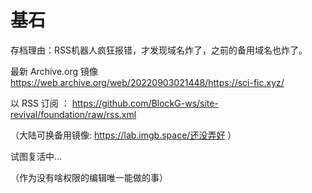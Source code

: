 # 基石

存档理由：RSS机器人疯狂报错，才发现域名炸了，之前的备用域名也炸了。

最新 Archive.org 镜像 https://web.archive.org/web/20220903021448/https://sci-fic.xyz/

以 RSS 订阅 ： https://github.com/BlockG-ws/site-revival/foundation/raw/rss.xml 

（大陆可换备用镜像: https://lab.imgb.space/还没弄好 ）



试图复活中...

（作为没有啥权限的编辑唯一能做的事）